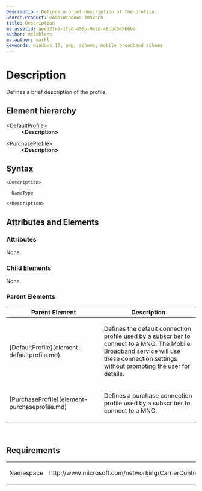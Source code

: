 ```yaml
---
Description: Defines a brief description of the profile.
Search.Product: eADQiWindows 10XVcnh
title: Description
ms.assetid: aeed21e9-1fdd-458b-9e2d-46cbc545669e
author: mcleblanc
ms.author: markl
keywords: windows 10, uwp, schema, mobile broadband schema
---
```


# Description


Defines a brief description of the profile.

## Element hierarchy

<dl>
<dt><a href="element-defaultprofile.md">&lt;DefaultProfile&gt;</a></dt>
<dd><b>&lt;Description&gt;</b></dd>
</dl>
<dl>
<dt><a href="element-purchaseprofile.md">&lt;PurchaseProfile&gt;</a></dt>
<dd><b>&lt;Description&gt;</b></dd>
</dl>

## Syntax

``` syntax
<Description>

  NameType

</Description>
```

## Attributes and Elements


### Attributes

None.

### Child Elements

None.

### Parent Elements

<table>
<colgroup>
<col width="50%" />
<col width="50%" />
</colgroup>
<thead>
<tr class="header">
<th>Parent Element</th>
<th>Description</th>
</tr>
</thead>
<tbody>
<tr class="odd">
<td>[DefaultProfile](element-defaultprofile.md)</td>
<td><p>Defines the default connection profile used by a subscriber to connect to a MNO. The Mobile Broadband service will use these connection settings without prompting the user for details.</p></td>
</tr>
<tr class="even">
<td>[PurchaseProfile](element-purchaseprofile.md)</td>
<td><p>Defines a purchase connection profile used by a subscriber to connect to a MNO.</p></td>
</tr>
</tbody>
</table>

 

## Requirements

<table>
<colgroup>
<col width="50%" />
<col width="50%" />
</colgroup>
<tbody>
<tr class="odd">
<td><p>Namespace</p></td>
<td><p>http://www.microsoft.com/networking/CarrierControl/WWAN/v1</p></td>
</tr>
</tbody>
</table>

 

 



